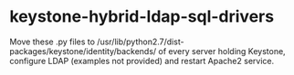 # keystone-hybrid-ldap-sql-drivers

Move these .py files to /usr/lib/python2.7/dist-packages/keystone/identity/backends/ of every server holding Keystone, configure LDAP (examples not provided) and restart Apache2 service.
